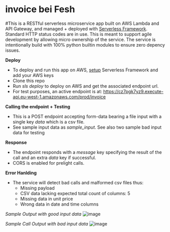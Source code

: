 # invoice bei Fesh

#This is a RESTful serverless microservice app built on AWS Lambda and API Gateway, and managed + deployed with [Serverless Framework](https://www.serverless.com/). Standard HTTP status codes are in use. This is meant to support agile development by allowing micro ownership of the service.
The service is intentionally build with 100% python builtin modules to ensure zero depency issues.

**Deploy**
- To deploy and run this app on AWS, [setup](https://www.serverless.com/framework/docs/getting-started) Serverless Framework and add your AWS keys
- Clone this repo
- Run _sls deploy_ to deploy on AWS and get the associated endpoint url.
- For test purposes, an active endpoint is at: https://cz7pgk7yz9.execute-api.eu-west-1.amazonaws.com/prod/invoice

**Calling the endpoint + Testing**
- This is a POST endpoint accepting form-data bearing a file input with a single key *data* which is a csv file.
- See sample input data as *sample_input*. See also two sample bad input data for testing

**Response**
- The endpoint responds with a *message* key specifying the result of the call and an extra *data* key if successful.
- CORS is enabled for prelight calls.

**Error Hanlding**
- The service will detect bad calls and malformed csv files thus:
  - Missing payload
  - CSV data lacking expected total count of columns: 5
  - Missing data in unit price
  - Wrong data in date and time columns
  
*Sample Output with good input data*
![image](https://user-images.githubusercontent.com/2832737/215881932-bff8b434-3d76-44fa-b9eb-d90d51ee849c.png)

*Sample Call Output with bad input data*
![image](https://user-images.githubusercontent.com/2832737/215880636-6b3a936a-4153-4f3f-8233-8a71f2e2b097.png)
